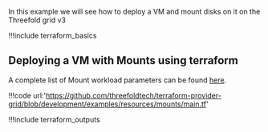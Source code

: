 In this example we will see how to deploy a VM and mount disks on it on the Threefold grid v3

!!!include terraform_basics


## Deploying a VM with Mounts using terraform
A complete list of Mount workload parameters can be found [here](https://github.com/threefoldtech/terraform-provider-grid/blob/development/docs/resources/deployment.md#nested-schema-for-vmsmounts).

!!!code url:'https://github.com/threefoldtech/terraform-provider-grid/blob/development/examples/resources/mounts/main.tf'

!!!include terraform_outputs